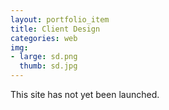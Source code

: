 ```yaml
---
layout: portfolio_item
title: Client Design
categories: web
img:
- large: sd.png
  thumb: sd.jpg
---
```


This site has not yet been launched.
